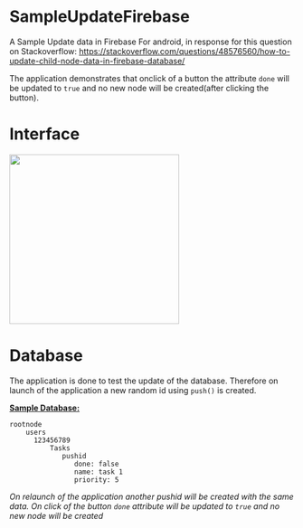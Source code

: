 # SampleUpdateFirebase

A Sample Update data in Firebase For android, in response for this question on Stackoverflow: 
https://stackoverflow.com/questions/48576560/how-to-update-child-node-data-in-firebase-database/

The application demonstrates that onclick of a button the attribute `done` will be updated to `true` and no new node will be created(after clicking the button).

# Interface
<img src="http://gdurl.com/4P8P" width="300">

# Database
The application is done to test the update of the database. Therefore on launch of the application a new random id using `push()` is created.

<u><b>Sample Database:</b></u>

    rootnode
        users
          123456789
              Tasks
                 pushid
                    done: false
                    name: task 1
                    priority: 5
             
_On relaunch of the application another pushid will be created with the same data._
_On click of the button `done` attribute will be updated to `true` and no new node will be created_
